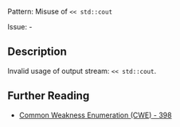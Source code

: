 Pattern: Misuse of `<< std::cout`

Issue: -

## Description

Invalid usage of output stream: `<< std::cout`.

## Further Reading

* [Common Weakness Enumeration (CWE) - 398](https://cwe.mitre.org/data/definitions/398.html)